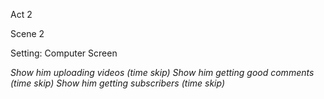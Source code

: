 Act 2

Scene 2

Setting: Computer Screen

_Show him uploading videos (time skip)_
_Show him getting good comments (time skip)_
_Show him getting subscribers (time skip)_
